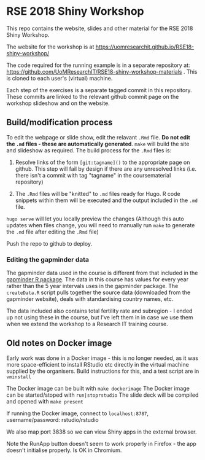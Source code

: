 # RSE 2018 Shiny Workshop

This repo contains the website,  slides and other material for the RSE 2018 Shiny Workshop.

The website for the workshop is at https://uomresearchit.github.io/RSE18-shiny-workshop/

The code required for the running example is in a separate repository at: https://github.com/UoMResearchIT/RSE18-shiny-workshop-materials . This is cloned to each user's (virtual) machine.

Each step of the exercises is a separate tagged commit in this repository.  These commits are linked to the relevant github commit page on the workshop slideshow and on the website.

## Build/modification process

To edit the webpage or slide show, edit the relavant `.Rmd` file.  **Do not edit the `.md` files - these are automatically generated**.  `make` will build the site and slideshow as required.  The build process for the `.Rmd` files is:

1. Resolve links of the form `[git:tagname]()` to the appropriate page on github.  This step will fail by design if there are any unresolved links (i.e. there isn't a commit with tag "tagname" in the coursematerial repository)

2. The `.Rmd` files will be "knitted" to `.md` files ready for Hugo.  R code snippets within them will be executed and the output included in the `.md` file.

`hugo serve` will let you locally preview the changes (Although this auto updates when files change, you will need to manually run `make` to generate the `.md` file after editing the `.Rmd` file)

Push the repo to github to deploy.

### Editing the gapminder data

The gapminder data used in the course is different from that included in the [gapminder R package](https://cran.r-project.org/web/packages/gapminder/index.html).  The data in this course has values for every year rather than the 5 year intervals uses in the gapminder package.  The `createData.R` script pulls together the source data (downloaded from the gapminder website), deals with standardising country names, etc.

The data included also contains total fertility rate and subregion - I ended up not using these in the course, but I've left them in in case we use them when we extend the workshop to a Research IT training course.

## Old notes on Docker image

Early work was done in a Docker image - this is no longer needed, as it was more space-efficient to install RStudio etc directly in the virtual machine supplied by the organisers.  Build instructions for this, and a test script are in `vminstall`

The Docker image can be built with `make dockerimage`
The Docker image can be started/stoped with `run|stoprstudio`
The slide deck will be compiled and opened with `make present`

If running the Docker image, connect to `localhost:8787`, username/password: rstudio/rstudio

We also map port 3838 so we can view Shiny apps in the external browser.

Note the RunApp button doesn't seem to work properly in Firefox - the app doesn't initialise properly.   Is OK in Chromium.


